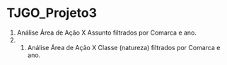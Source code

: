 # TJGO_Projeto3

1) Análise Área de Ação X Assunto filtrados por Comarca e ano.
2) 1) Análise Área de Ação X Classe (natureza) filtrados por Comarca e ano.

